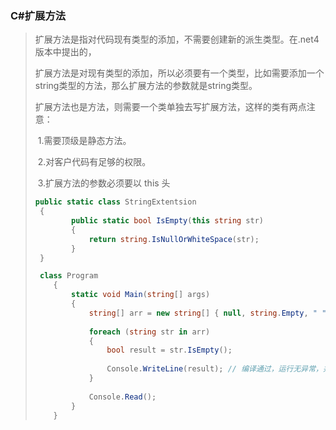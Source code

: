 ### C#扩展方法

> 扩展方法是指对代码现有类型的添加，不需要创建新的派生类型。在.net4版本中提出的，
>
> 扩展方法是对现有类型的添加，所以必须要有一个类型，比如需要添加一个string类型的方法，那么扩展方法的参数就是string类型。
>
> 扩展方法也是方法，则需要一个类单独去写扩展方法，这样的类有两点注意：
>
> ​                   1.需要顶级是静态方法。
>
> ​                   2.对客户代码有足够的权限。
>
> ​                   3.扩展方法的参数必须要以 this 头
>
> ~~~c#
> public static class StringExtentsion
>  {
>         public static bool IsEmpty(this string str)
>         {
>             return string.IsNullOrWhiteSpace(str);
>         }
>  }
> 
>  class Program
>     {
>         static void Main(string[] args)
>         {
>             string[] arr = new string[] { null, string.Empty, " ", "  \t  ", "   \r\n   " };
>  
>             foreach (string str in arr)
>             {
>                 bool result = str.IsEmpty();
>  
>                 Console.WriteLine(result); // 编译通过，运行无异常，并且全部输出True
>             }
>              
>             Console.Read();
>         }
>     }
> ~~~
>
> 
>
> 